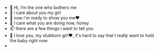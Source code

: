 - 👋 Hi, I’m the one who bothers me
- 👀 i care about you my girl 
- 🌱 now i'm ready to show you me❤️
- 💞️ I care what you are doing now, honey
- 📫 there are a few things i want to tell you
- 💌 I love you, my stubborn girl♥️, it's hard to say that I really want to hold the baby right now
- 

<!---
dnccp/dnccp is a ✨ special ✨ repository because its `README.md` (this file) appears on your GitHub profile.
You can click the Preview link to take a look at your changes.
--->
